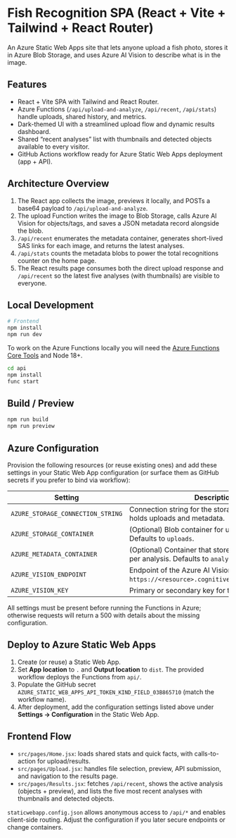 # Fish Recognition SPA (React + Vite + Tailwind + React Router)

An Azure Static Web Apps site that lets anyone upload a fish photo, stores it in Azure Blob Storage, and uses Azure AI Vision to describe what is in the image.

## Features
- React + Vite SPA with Tailwind and React Router.
- Azure Functions (`/api/upload-and-analyze`, `/api/recent`, `/api/stats`) handle uploads, shared history, and metrics.
- Dark-themed UI with a streamlined upload flow and dynamic results dashboard.
- Shared “recent analyses” list with thumbnails and detected objects available to every visitor.
- GitHub Actions workflow ready for Azure Static Web Apps deployment (app + API).

## Architecture Overview
1. The React app collects the image, previews it locally, and POSTs a base64 payload to `/api/upload-and-analyze`.
2. The upload Function writes the image to Blob Storage, calls Azure AI Vision for objects/tags, and saves a JSON metadata record alongside the blob.
3. `/api/recent` enumerates the metadata container, generates short-lived SAS links for each image, and returns the latest analyses.
4. `/api/stats` counts the metadata blobs to power the total recognitions counter on the home page.
5. The React results page consumes both the direct upload response and `/api/recent` so the latest five analyses (with thumbnails) are visible to everyone.

## Local Development
```bash
# Frontend
npm install
npm run dev
```

To work on the Azure Functions locally you will need the [Azure Functions Core Tools](https://learn.microsoft.com/azure/azure-functions/functions-run-local) and Node 18+.
```bash
cd api
npm install
func start
```

## Build / Preview
```bash
npm run build
npm run preview
```

## Azure Configuration
Provision the following resources (or reuse existing ones) and add these settings in your Static Web App configuration (or surface them as GitHub secrets if you prefer to bind via workflow):

| Setting | Description |
| --- | --- |
| `AZURE_STORAGE_CONNECTION_STRING` | Connection string for the storage account that holds uploads and metadata. |
| `AZURE_STORAGE_CONTAINER` | (Optional) Blob container for uploaded images. Defaults to `uploads`. |
| `AZURE_METADATA_CONTAINER` | (Optional) Container that stores JSON metadata per analysis. Defaults to `analysis-metadata`. |
| `AZURE_VISION_ENDPOINT` | Endpoint of the Azure AI Vision resource (e.g. `https://<resource>.cognitiveservices.azure.com`). |
| `AZURE_VISION_KEY` | Primary or secondary key for the Vision resource. |

All settings must be present before running the Functions in Azure; otherwise requests will return a 500 with details about the missing configuration.

## Deploy to Azure Static Web Apps
1. Create (or reuse) a Static Web App.
2. Set **App location** to `.` and **Output location** to `dist`. The provided workflow deploys the Functions from `api/`.
3. Populate the GitHub secret `AZURE_STATIC_WEB_APPS_API_TOKEN_KIND_FIELD_03B865710` (match the workflow name).
4. After deployment, add the configuration settings listed above under **Settings → Configuration** in the Static Web App.

## Frontend Flow
- `src/pages/Home.jsx`: loads shared stats and quick facts, with calls-to-action for upload/results.
- `src/pages/Upload.jsx`: handles file selection, preview, API submission, and navigation to the results page.
- `src/pages/Results.jsx`: fetches `/api/recent`, shows the active analysis (objects + preview), and lists the five most recent analyses with thumbnails and detected objects.

`staticwebapp.config.json` allows anonymous access to `/api/*` and enables client-side routing. Adjust the configuration if you later secure endpoints or change containers.
